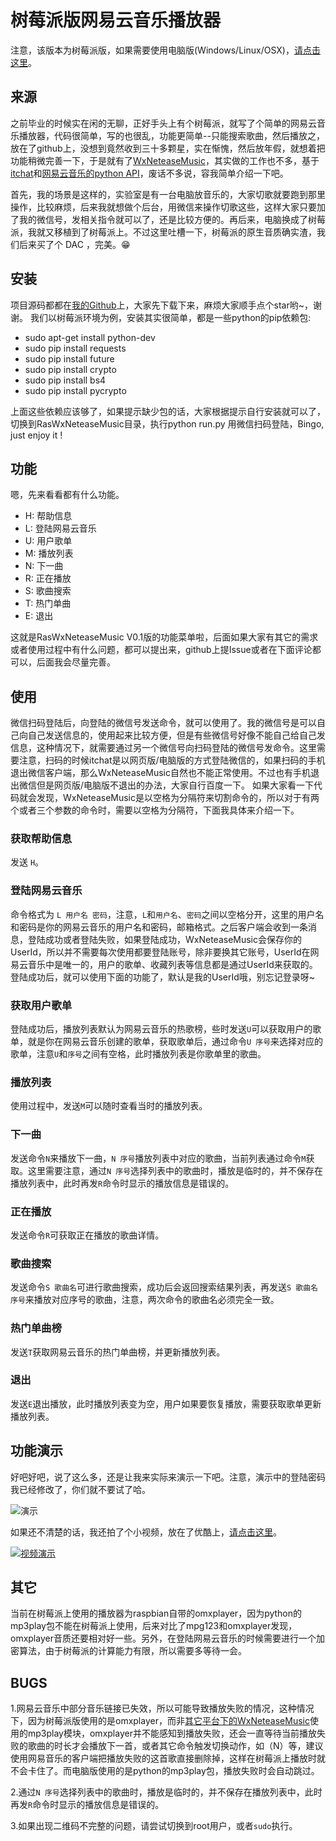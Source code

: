 # 树莓派版网易云音乐播放器

注意，该版本为树莓派版，如果需要使用电脑版(Windows/Linux/OSX)，[请点击这里](https://github.com/yaphone/WxNeteaseMusic)。

## 来源

之前毕业的时候实在闲的无聊，正好手头上有个树莓派，就写了个简单的网易云音乐播放器，代码很简单，写的也很乱，功能更简单--只能搜索歌曲，然后播放之，放在了github上，没想到竟然收到三十多颗星，实在惭愧，然后放年假，就想着把功能稍微完善一下，于是就有了[WxNeteaseMusic](https://github.com/yaphone/RasWxNeteaseMusic)，其实做的工作也不多，基于[itchat](https://github.com/littlecodersh/ItChat)和[网易云音乐的python API](https://github.com/yaphone/musicbox)，废话不多说，容我简单介绍一下吧。

首先，我的场景是这样的，实验室是有一台电脑放音乐的，大家切歌就要跑到那里操作，比较麻烦，后来我就想做个后台，用微信来操作切歌这些，这样大家只要加了我的微信号，发相关指令就可以了，还是比较方便的。再后来，电脑换成了树莓派，我就又移植到了树莓派上。不过这里吐槽一下，树莓派的原生音质确实渣，我们后来买了个 DAC ，完美。😁

## 安装

项目源码都都在[我的Github](https://github.com/yaphone/RasWxNeteaseMusic)上，大家先下载下来，麻烦大家顺手点个star哟~，谢谢。
我们以树莓派环境为例，安装其实很简单，都是一些python的pip依赖包:

- sudo apt-get install python-dev
- sudo pip install requests
- sudo pip install future
- sudo pip install crypto 
- sudo pip install bs4 
- sudo pip install pycrypto

上面这些依赖应该够了，如果提示缺少包的话，大家根据提示自行安装就可以了，切换到RasWxNeteaseMusic目录，执行python run.py 
用微信扫码登陆，Bingo, just enjoy it !

## 功能
嗯，先来看看都有什么功能。

- H: 帮助信息
- L: 登陆网易云音乐
- U: 用户歌单
- M: 播放列表
- N: 下一曲
- R: 正在播放
- S: 歌曲搜索
- T: 热门单曲
- E: 退出

这就是RasWxNeteaseMusic V0.1版的功能菜单啦，后面如果大家有其它的需求或者使用过程中有什么问题，都可以提出来，github上提Issue或者在下面评论都可以，后面我会尽量完善。

## 使用

微信扫码登陆后，向登陆的微信号发送命令，就可以使用了。我的微信号是可以自己向自己发送信息的，使用起来比较方便，但是有些微信号好像不能自己给自己发信息，这种情况下，就需要通过另一个微信号向扫码登陆的微信号发命令。这里需要注意，扫码的时候itchat是以网页版/电脑版的方式登陆微信的，如果扫码的手机退出微信客户端，那么WxNeteaseMusic自然也不能正常使用。不过也有手机退出微信但是网页版/电脑版不退出的办法，大家自行百度一下。
如果大家看一下代码就会发现，WxNeteaseMusic是以空格为分隔符来切割命令的，所以对于有两个或者三个参数的命令时，需要以空格为分隔符，下面我具体来介绍一下。

### 获取帮助信息

发送 `H`。

### 登陆网易云音乐

命令格式为 `L 用户名 密码`，注意，`L`和`用户名`、`密码`之间以空格分开，这里的用户名和密码是你的网易云音乐的用户名和密码，邮箱格式。之后客户端会收到一条消息，登陆成功或者登陆失败，如果登陆成功，WxNeteaseMusic会保存你的UserId，所以并不需要每次使用都要登陆账号，除非要换其它账号，UserId在网易云音乐中是唯一的，用户的歌单、收藏列表等信息都是通过UserId来获取的。登陆成功后，就可以使用下面的功能了，默认是我的UserId哦，别忘记登录呀~

### 获取用户歌单

登陆成功后，播放列表默认为网易云音乐的热歌榜，些时发送`U`可以获取用户的歌单，就是你在网易云音乐创建的歌单，获取歌单后，通过命令`U 序号`来选择对应的歌单，注意`U`和`序号`之间有空格，此时播放列表是你歌单里的歌曲。

### 播放列表

使用过程中，发送`M`可以随时查看当时的播放列表。

### 下一曲

发送命令`N`来播放下一曲，`N 序号`播放列表中对应的歌曲，当前列表通过命令`M`获取。这里需要注意，通过`N 序号`选择列表中的歌曲时，播放是临时的，并不保存在播放列表中，此时再发`R`命令时显示的播放信息是错误的。

### 正在播放

发送命令`R`可获取正在播放的歌曲详情。

### 歌曲搜索

发送命令`S 歌曲名`可进行歌曲搜索，成功后会返回搜索结果列表，再发送`S 歌曲名 序号`来播放对应序号的歌曲，注意，两次命令的歌曲名必须完全一致。

### 热门单曲榜

发送`T`获取网易云音乐的热门单曲榜，并更新播放列表。

### 退出

发送`E`退出播放，此时播放列表变为空，用户如果要恢复播放，需要获取歌单更新播放列表。

## 功能演示

好吧好吧，说了这么多，还是让我来实际来演示一下吧。注意，演示中的登陆密码我已经修改了，你们就不要试了哈。

![演示](http://oj5vdtyuu.bkt.clouddn.com/wxneteasemusic1.gif)

如果还不清楚的话，我还拍了个小视频，放在了优酷上，[请点击这里](http://v.youku.com/v_show/id_XMjUxODk5MDQxNg==.html)。

[![视频演示](http://oj5vdtyuu.bkt.clouddn.com/screenshot.png)](http://v.youku.com/v_show/id_XMjUxODk5MDQxNg==.html?tpa=dW5pb25faWQ9MTAzMjUyXzEwMDAwMV8wMV8wMQ+)

## 其它

当前在树莓派上使用的播放器为raspbian自带的omxplayer，因为python的mp3play包不能在树莓派上使用，后来对比了mpg123和omxplayer发现，omxplayer音质还要相对好一些。另外，在登陆网易云音乐的时候需要进行一个加密算法，由于树莓派的计算能力有限，所以需要多等待一会。

## BUGS

1.网易云音乐中部分音乐链接已失效，所以可能导致播放失败的情况，这种情况下，因为树莓派版使用的是omxplayer，而非[其它平台下的WxNeteaseMusic](https://github.com/yaphone/WxNeteaseMusic)使用的mp3play模块，omxplayer并不能感知到播放失败，还会一直等待当前播放失败的歌曲的时长才会播放下一首，或者其它命令触发切换动作，如（N）等，建议使用网易音乐的客户端把播放失败的这首歌直接删除掉，这样在树莓派上播放时就不会卡住了。而电脑版使用的是python的mp3play包，播放失败时会自动跳过。

2.通过`N 序号`选择列表中的歌曲时，播放是临时的，并不保存在播放列表中，此时再发`R`命令时显示的播放信息是错误的。

3.如果出现二维码不完整的问题，请尝试切换到root用户，或者`sudo`执行。












